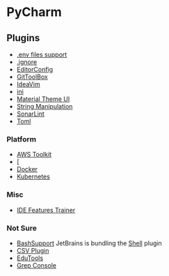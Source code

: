 # PyCharm
## Plugins
* [.​env files support](https://plugins.jetbrains.com/plugin/9525--env-files-support)
* [.ignore](https://plugins.jetbrains.com/plugin/7495--ignore)
* [EditorConfig](https://plugins.jetbrains.com/plugin/7294-editorconfig)
* [GitToolBox](https://plugins.jetbrains.com/plugin/7499-gittoolbox)
* [IdeaVim](https://plugins.jetbrains.com/plugin/164-ideavim)
* [ini](https://plugins.jetbrains.com/plugin/6981-ini)
* [Material Theme UI](https://plugins.jetbrains.com/plugin/8006-material-theme-ui)
* [String Manipulation](https://plugins.jetbrains.com/plugin/2162-string-manipulation)
* [SonarLint](https://plugins.jetbrains.com/plugin/7973-sonarlint)
* [Toml](https://plugins.jetbrains.com/plugin/8195-toml)

### Platform
* [AWS Toolkit](https://plugins.jetbrains.com/plugin/11349-aws-toolkit)
* [
* [Docker](https://plugins.jetbrains.com/plugin/7724-docker)
* [Kubernetes](https://plugins.jetbrains.com/plugin/10485-kubernetes)

### Misc
* [IDE Features Trainer](https://plugins.jetbrains.com/plugin/8554-ide-features-trainer)

### Not Sure
* [BashSupport](https://plugins.jetbrains.com/plugin/4230-bashsupport)
  JetBrains is bundling the [Shell](https://plugins.jetbrains.com/plugin/13122-shell-script) plugin 
* [CSV Plugin](https://plugins.jetbrains.com/plugin/10037-csv-plugin)
* [EduTools](https://plugins.jetbrains.com/plugin/10081-edutools)
* [Grep Console](https://plugins.jetbrains.com/plugin/7125-grep-console)
<!--stackedit_data:
eyJoaXN0b3J5IjpbMTE5NTI4MDA2MywtMzEyNzA5OTkxLDc4MD
EyNzA3LC05MDkwNTc5MDFdfQ==
-->